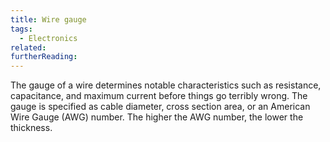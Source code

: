 ```yaml
---
title: Wire gauge
tags:
  - Electronics
related:
furtherReading:
---
```


The gauge of a wire determines notable characteristics such as resistance,
capacitance, and maximum current before things go terribly wrong. The gauge is
specified as cable diameter, cross section area, or an American Wire Gauge
(AWG) number. The higher the AWG number, the lower the thickness.
